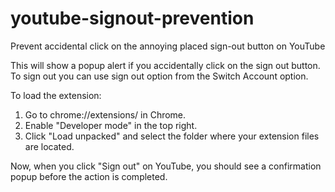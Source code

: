 # youtube-signout-prevention
Prevent accidental click on the annoying placed sign-out button on YouTube

This will show a popup alert if you accidentally click on the sign out button. 
To sign out you can use sign out option from the Switch Account option.

To load the extension:
1. Go to chrome://extensions/ in Chrome.
2. Enable "Developer mode" in the top right.
3. Click "Load unpacked" and select the folder where your extension files are located.

Now, when you click "Sign out" on YouTube, you should see a confirmation popup before the action is completed.
